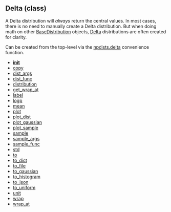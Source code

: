 ## Delta (class)


A Delta distribution will _always_ return the central values.  In most cases,
there is no need to manually create a Delta distribution.  But when doing
math on other [BaseDistribution](BaseDistribution.md) objects, [Delta](Delta.md) distributions are often
created for clarity.

Can be created from the top-level via the [npdists.delta](npdists.delta.md) convenience function.



* [__init__](Delta.__init__.md)
* [copy](Delta.copy.md)
* [dist_args](Delta.dist_args.md)
* [dist_func](Delta.dist_func.md)
* [distribution](Delta.distribution.md)
* [get_wrap_at](Delta.get_wrap_at.md)
* [label](Delta.label.md)
* [logp](Delta.logp.md)
* [mean](Delta.mean.md)
* [plot](Delta.plot.md)
* [plot_dist](Delta.plot_dist.md)
* [plot_gaussian](Delta.plot_gaussian.md)
* [plot_sample](Delta.plot_sample.md)
* [sample](Delta.sample.md)
* [sample_args](Delta.sample_args.md)
* [sample_func](Delta.sample_func.md)
* [std](Delta.std.md)
* [to](Delta.to.md)
* [to_dict](Delta.to_dict.md)
* [to_file](Delta.to_file.md)
* [to_gaussian](Delta.to_gaussian.md)
* [to_histogram](Delta.to_histogram.md)
* [to_json](Delta.to_json.md)
* [to_uniform](Delta.to_uniform.md)
* [unit](Delta.unit.md)
* [wrap](Delta.wrap.md)
* [wrap_at](Delta.wrap_at.md)
